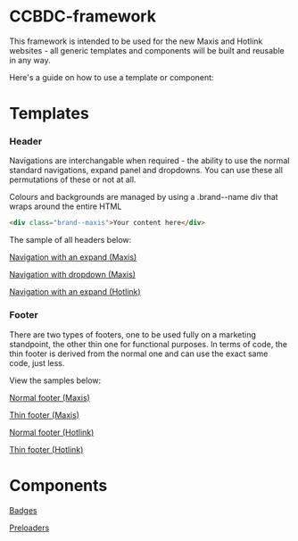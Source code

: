 # CCBDC-framework

This framework is intended to be used for the new Maxis and Hotlink websites - all generic templates and components will be built and reusable in any way.

Here's a guide on how to use a template or component:


Templates
======

### Header


Navigations are interchangable when required - the ability to use the normal standard navigations, expand panel and dropdowns. You can use these all permutations of these or not at all.

Colours and backgrounds are managed by using a .brand--name div that wraps around the entire HTML

```HTML
<div class="brand--maxis">Your content here</div>
```

The sample of all headers below:

[Navigation with an expand (Maxis)](navigation-full.php)

[Navigation with dropdown (Maxis)](navigation-dropdown.php)

[Navigation with an expand (Hotlink)](navigation-hotlink.php)


### Footer


There are two types of footers, one to be used fully on a marketing standpoint, the other thin one for functional purposes. In terms of code, the thin footer is derived from the normal one and can use the exact same code, just less.

View the samples below:

[Normal footer (Maxis)](navigation-full.php)

[Thin footer (Maxis)](navigation-dropdown.php)

[Normal footer (Hotlink)](navigation-hotlink.php)

[Thin footer (Hotlink)](navigation-thin-hotlink.php)


Components
======
[Badges](readme/badges.md)

[Preloaders](readme/preloader.md)
